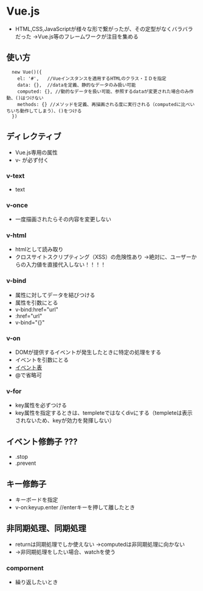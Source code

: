 # Vue.js
- HTML,CSS,JavaScriptが様々な形で繋がったが、その定型がなくバラバラだった
  →Vue.js等のフレームワークが注目を集める

## 使い方
```
  new Vue()({
    el: '#',   //Vueインスタンスを適用するHTMLのクラス・ＩＤを指定
    data: {},  //dataを定義、静的なデータのみ扱い可能
    computed: {}, //動的なデータを扱い可能、参照するdataが変更された場合のみ作動、()はつけない
    methods: {} //メソッドを定義、再描画される度に実行される（computedに比べいちいち動作してしまう）、()をつける
  })
```

## ディレクティブ
- Vue.js専用の属性
- v- が必ず付く

### v-text
- text

### v-once
- 一度描画されたらその内容を変更しない

### v-html
- htmlとして読み取り
- クロスサイトスクリプティング（XSS）の危険性あり
  →絶対に、ユーザーからの入力値を直接代入しない！！！！

### v-bind
- 属性に対してデータを結びつける
- 属性を引数にとる
- v-bind:href="url"
- :href="url"
- v-bind="{}"

### v-on
- DOMが提供するイベントが発生したときに特定の処理をする
- イベントを引数にとる
- [イベント表](https://developer.mozilla.org/ja/docs/Web/Events)
- @で省略可

### v-for
- key属性を必ずつける
- key属性を指定するときは、templeteではなくdivにする（templeteは表示されないため、keyが効力を発揮しない）

## イベント修飾子 ???
- .stop
- .prevent

## キー修飾子
- キーボードを指定
- v-on:keyup.enter //enterキーを押して離したとき

## 非同期処理、同期処理
- returnは同期処理でしか使えない →computedは非同期処理に向かない
- →非同期処理をしたい場合、watchを使う

### compornent
- 繰り返したいとき